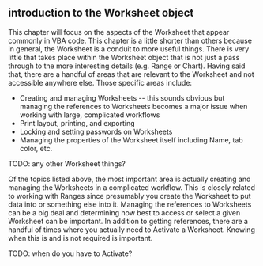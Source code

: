## introduction to the Worksheet object

This chapter will focus on the aspects of the Worksheet that appear commonly in VBA code.  This chapter is a little shorter than others because in general, the Worksheet is a conduit to more useful things.  There is very little that takes place within the Worksheet object that is not just a pass through to the more interesting details (e.g. Range or Chart). Having said that, there are a handful of areas that are relevant to the Worksheet and not accessible anywhere else.  Those specific areas include:

* Creating and managing Worksheets -- this sounds obvious but managing the references to Worksheets becomes a major issue when working with large, complicated workflows
* Print layout, printing, and exporting
* Locking and setting passwords on Worksheets
* Managing the properties of the Worksheet itself including Name, tab color, etc.

TODO: any other Worksheet things?

Of the topics listed above, the most important area is actually creating and managing the Worksheets in a complicated workflow.  This is closely related to working with Ranges since presumably you create the Worksheet to put data into or something else into it.  Managing the references to Worksheets can be a big deal and determining how best to access or select a given Worksheet can be important.  In addition to getting references, there are a handful of times where you actually need to Activate a Worksheet. Knowing when this is and is not required is important.

TODO: when do you have to Activate?
